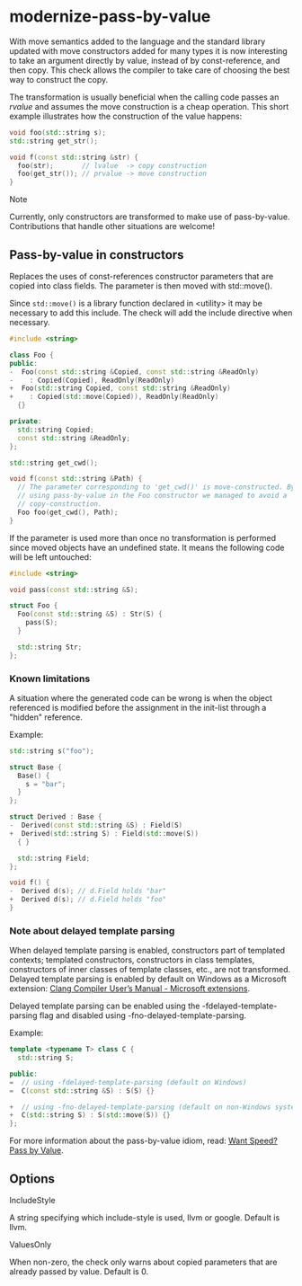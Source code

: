 # modernize-pass-by-value

With move semantics added to the language and the standard library
updated with move constructors added for many types it is now
interesting to take an argument directly by value, instead of by
const-reference, and then copy. This check allows the compiler to take
care of choosing the best way to construct the copy.

The transformation is usually beneficial when the calling code passes an
*rvalue* and assumes the move construction is a cheap operation. This
short example illustrates how the construction of the value happens:

``` c++
void foo(std::string s);
std::string get_str();

void f(const std::string &str) {
  foo(str);       // lvalue  -> copy construction
  foo(get_str()); // prvalue -> move construction
}
```

<div class="note">

<div class="title">

Note

</div>

Currently, only constructors are transformed to make use of
pass-by-value. Contributions that handle other situations are welcome\!

</div>

## Pass-by-value in constructors

Replaces the uses of const-references constructor parameters that are
copied into class fields. The parameter is then moved with
<span class="title-ref">std::move()</span>.

Since `std::move()` is a library function declared in
<span class="title-ref">\<utility\></span> it may be necessary to add
this include. The check will add the include directive when necessary.

``` c++
#include <string>

class Foo {
public:
-  Foo(const std::string &Copied, const std::string &ReadOnly)
-    : Copied(Copied), ReadOnly(ReadOnly)
+  Foo(std::string Copied, const std::string &ReadOnly)
+    : Copied(std::move(Copied)), ReadOnly(ReadOnly)
  {}

private:
  std::string Copied;
  const std::string &ReadOnly;
};

std::string get_cwd();

void f(const std::string &Path) {
  // The parameter corresponding to 'get_cwd()' is move-constructed. By
  // using pass-by-value in the Foo constructor we managed to avoid a
  // copy-construction.
  Foo foo(get_cwd(), Path);
}
```

If the parameter is used more than once no transformation is performed
since moved objects have an undefined state. It means the following code
will be left untouched:

``` c++
#include <string>

void pass(const std::string &S);

struct Foo {
  Foo(const std::string &S) : Str(S) {
    pass(S);
  }

  std::string Str;
};
```

### Known limitations

A situation where the generated code can be wrong is when the object
referenced is modified before the assignment in the init-list through a
"hidden" reference.

Example:

``` c++
std::string s("foo");

struct Base {
  Base() {
    s = "bar";
  }
};

struct Derived : Base {
-  Derived(const std::string &S) : Field(S)
+  Derived(std::string S) : Field(std::move(S))
  { }

  std::string Field;
};

void f() {
-  Derived d(s); // d.Field holds "bar"
+  Derived d(s); // d.Field holds "foo"
}
```

### Note about delayed template parsing

When delayed template parsing is enabled, constructors part of templated
contexts; templated constructors, constructors in class templates,
constructors of inner classes of template classes, etc., are not
transformed. Delayed template parsing is enabled by default on Windows
as a Microsoft extension: [Clang Compiler User’s Manual - Microsoft
extensions](https://clang.llvm.org/docs/UsersManual.html#microsoft-extensions).

Delayed template parsing can be enabled using the
<span class="title-ref">-fdelayed-template-parsing</span> flag and
disabled using
<span class="title-ref">-fno-delayed-template-parsing</span>.

Example:

``` c++
template <typename T> class C {
  std::string S;

public:
=  // using -fdelayed-template-parsing (default on Windows)
=  C(const std::string &S) : S(S) {}

+  // using -fno-delayed-template-parsing (default on non-Windows systems)
+  C(std::string S) : S(std::move(S)) {}
};
```

<div class="seealso">

For more information about the pass-by-value idiom, read: [Want Speed?
Pass by Value]().

</div>

## Options

<div class="option">

IncludeStyle

A string specifying which include-style is used,
<span class="title-ref">llvm</span> or
<span class="title-ref">google</span>. Default is
<span class="title-ref">llvm</span>.

</div>

<div class="option">

ValuesOnly

When non-zero, the check only warns about copied parameters that are
already passed by value. Default is <span class="title-ref">0</span>.

</div>
